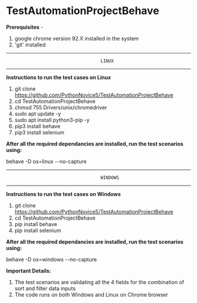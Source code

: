 # TestAutomationProjectBehave

**Prerequisites** - 
1. google chrome version 92.X installed in the system
2. 'git' installed 

---------------------------------------------------------------------------------------
                                        LINUX
---------------------------------------------------------------------------------------

**Instructions to run the test cases on Linux**

1. git clone https://github.com/PythonNovice5/TestAutomationProjectBehave
2. cd TestAutomationProjectBehave
3. chmod 755 Drivers/unix/chromedriver
4. sudo apt update -y
5. sudo apt install python3-pip -y
6. pip3 install behave
7. pip3 install selenium


**After all the required dependancies are installed, run the test scenarios using:**

behave -D os=linux --no-capture 


---------------------------------------------------------------------------------------
                                        WINDOWS
---------------------------------------------------------------------------------------

**Instructions to run the test cases on Windows**
1. git clone https://github.com/PythonNovice5/TestAutomationProjectBehave
2. cd TestAutomationProjectBehave
3. pip install behave
4. pip install selenium

**After all the required dependancies are installed, run the test scenarios using:**

behave -D os=windows --no-capture


**Important Details:**
1. The test scenarios are validating all the 4 fields for the combination of sort and filter data inputs
2. The code runs on both Windows and Linux on Chrome browser

